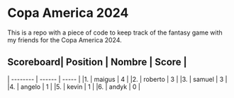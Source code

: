 # Copa America 2024

This is a repo with a piece of code to keep track of the fantasy game with my friends for the Copa America 2024.

## Scoreboard| Position | Nombre | Score |
| -------- | ------ | ----- |
|1. | maigus | 4 |
|2. | roberto | 3 |
|3. | samuel | 3 |
|4. | angelo | 1 |
|5. | kevin | 1 |
|6. | andyk | 0 |
